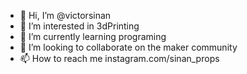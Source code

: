 - 👋 Hi, I’m @victorsinan
- 👀 I’m interested in 3dPrinting
- 🌱 I’m currently learning programing
- 💞️ I’m looking to collaborate on the maker community
- 📫 How to reach me instagram.com/sinan_props

<!---
victorsinan/victorsinan is a ✨ special ✨ repository because its `README.md` (this file) appears on your GitHub profile.
You can click the Preview link to take a look at your changes.
--->
